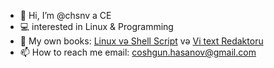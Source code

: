 - 👋 Hi, I’m @chsnv a CE
- :computer: interested in Linux & Programming
- :book: My own books: [Linux və Shell Script](https://github.com/chsnv/chsnv/blob/main/Linux%20v%C9%99%20Shell%20Script.pdf) və [Vi text Redaktoru](https://github.com/chsnv/chsnv/blob/main/Vi(Text%20Redaktoru).pdf)
-  📫 How to reach me email: coshgun.hasanov@gmail.com
<!---
chsnv/chsnv is a ✨ special ✨ repository because its `README.md` (this file) appears on your GitHub profile.
You can click the Preview link to take a look at your changes.
--->
